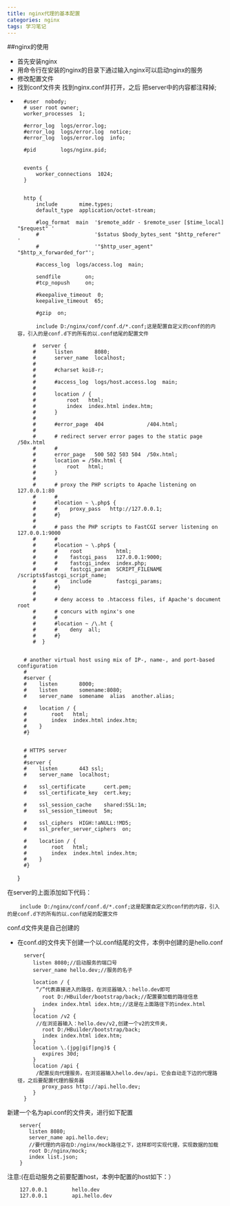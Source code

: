 ```yaml
---
title: nginx代理的基本配置
categories: nginx
tags: 学习笔记
---
```


##nginx的使用

* 首先安装nginx
* 用命令行在安装的nginx的目录下通过输入nginx可以启动nginx的服务
* 修改配置文件
* 找到conf文件夹 找到nginx.conf并打开，之后  把server中的内容都注释掉;
*  
		#user  nobody;
		# user root owner;
		worker_processes  1;
		
		#error_log  logs/error.log;
		#error_log  logs/error.log  notice;
		#error_log  logs/error.log  info;
		
		#pid        logs/nginx.pid;
		
		
		events {
		    worker_connections  1024;
		}
		
		
		http {
		    include       mime.types;
		    default_type  application/octet-stream;

		    #log_format  main  '$remote_addr - $remote_user [$time_local] "$request" '
		    #                  '$status $body_bytes_sent "$http_referer" '
		    #                  '"$http_user_agent" "$http_x_forwarded_for"';
		
		    #access_log  logs/access.log  main;
		
		    sendfile        on;
		    #tcp_nopush     on;
		
		    #keepalive_timeout  0;
		    keepalive_timeout  65;
		
		    #gzip  on;
		
		    include D:/nginx/conf/conf.d/*.conf;这是配置自定义的conf的的内容，引入的是conf.d下的所有的以.conf结尾的配置文件

		   #  server {
		   #      listen       8080;
		   #      server_name  localhost;
		   #
		   #      #charset koi8-r;
		   #
		   #      #access_log  logs/host.access.log  main;
		   #
		   #      location / {
		   #          root   html;
		   #          index  index.html index.htm;
		   #      }
		   #
		   #      #error_page  404              /404.html;
		   #
		   #      # redirect server error pages to the static page /50x.html
		   #      #
		   #      error_page   500 502 503 504  /50x.html;
		   #      location = /50x.html {
		   #          root   html;
		   #      }
		   #
		   #      # proxy the PHP scripts to Apache listening on 127.0.0.1:80
		   #      #
		   #      #location ~ \.php$ {
		   #      #    proxy_pass   http://127.0.0.1;
		   #      #}
		   #
		   #      # pass the PHP scripts to FastCGI server listening on 127.0.0.1:9000
		   #      #
		   #      #location ~ \.php$ {
		   #      #    root           html;
		   #      #    fastcgi_pass   127.0.0.1:9000;
		   #      #    fastcgi_index  index.php;
		   #      #    fastcgi_param  SCRIPT_FILENAME  /scripts$fastcgi_script_name;
		   #      #    include        fastcgi_params;
		   #      #}
		   #
		   #      # deny access to .htaccess files, if Apache's document root
		   #      # concurs with nginx's one
		   #      #
		   #      #location ~ /\.ht {
		   #      #    deny  all;
		   #      #}
		   #  }
	
	
	    # another virtual host using mix of IP-, name-, and port-based configuration
	    #
	    #server {
	    #    listen       8000;
	    #    listen       somename:8080;
	    #    server_name  somename  alias  another.alias;
	
	    #    location / {
	    #        root   html;
	    #        index  index.html index.htm;
	    #    }
	    #}


	    # HTTPS server
	    #
	    #server {
	    #    listen       443 ssl;
	    #    server_name  localhost;
	
	    #    ssl_certificate      cert.pem;
	    #    ssl_certificate_key  cert.key;
	
	    #    ssl_session_cache    shared:SSL:1m;
	    #    ssl_session_timeout  5m;
	
	    #    ssl_ciphers  HIGH:!aNULL:!MD5;
	    #    ssl_prefer_server_ciphers  on;
	
	    #    location / {
	    #        root   html;
	    #        index  index.html index.htm;
	    #    }
	    #}
	
	}

在server的上面添加如下代码：

		include D:/nginx/conf/conf.d/*.conf;这是配置自定义的conf的的内容，引入的是conf.d下的所有的以.conf结尾的配置文件
conf.d文件夹是自己创建的

* 在conf.d的文件夹下创建一个以.conf结尾的文件，本例中创建的是hello.conf

		server{
		   listen 8080;//启动服务的端口号
		   server_name hello.dev;//服务的名子
		
		   location / {
			“/”代表直接进入的路径，在浏览器输入：hello.dev即可
		      root D:/HBuilder/bootstrap/back;//配置要加载的路径信息
		      index index.html idex.htm;//这是在上面路径下的index.html
		   }
		   location /v2 {
			//在浏览器输入：hello.dev/v2,创建一个v2的文件夹，
		      root D:/HBuilder/bootstrap/back;
		      index index.html idex.htm;
		   }
		   location \.(jpg|gif|png)$ {
		      expires 30d;
		   }
		   location /api {
			/配置反向代理服务，在浏览器输入hello.dev/api，它会自动走下边的代理路径，之后要配置代理的服务器
		      proxy_pass http://api.hello.dev;
		   }
		}
新建一个名为api.conf的文件夹，进行如下配置

		server{
		   listen 8080;
		   server_name api.hello.dev;
		   //要代理的内容在D:/nginx/mock路径之下，这样即可实现代理，实现数据的加载
		   root D:/nginx/mock;
		   index list.json;
		}

注意:(在启动服务之前要配置host，本例中配置的host如下：）

		127.0.0.1        hello.dev
		127.0.0.1        api.hello.dev